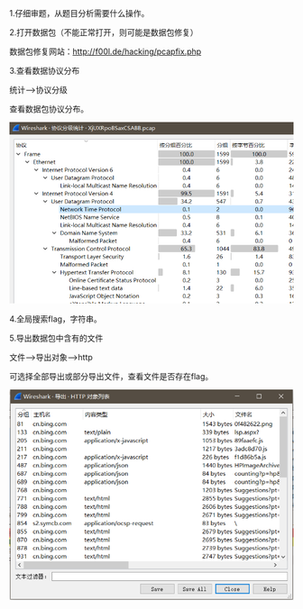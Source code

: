 1.仔细审题，从题目分析需要什么操作。



2.打开数据包（不能正常打开，则可能是数据包修复）

数据包修复网站：http://f00l.de/hacking/pcapfix.php



3.查看数据协议分布

统计-->协议分级

查看数据包协议分布。

![](images/3BC46EBB789242EA871627E6B29C3863clipboard.png)



4.全局搜索flag，字符串。



5.导出数据包中含有的文件

文件-->导出对象-->http

可选择全部导出或部分导出文件，查看文件是否存在flag。

![](images/B5C3BE409B1744BBB2B6485B961176BBclipboard.png)

